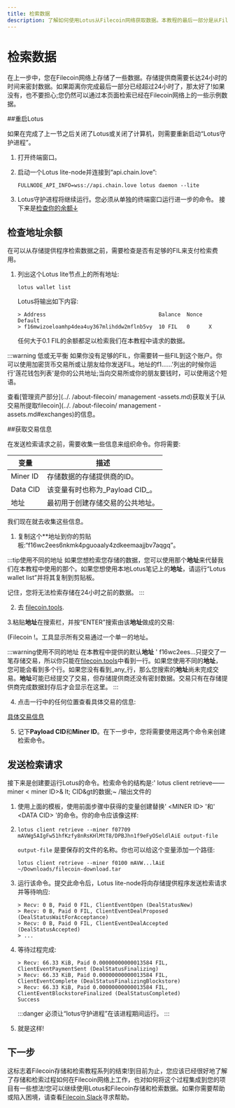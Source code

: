 ```yaml
---
title: 检索数据
description: 了解如何使用Lotus从Filecoin网络获取数据。本教程的最后一部分是从Filecoin网络下载数据。本节介绍如何与存储提供程序创建检索处理，并通过本地Lotus lite节点下载数据。
---
```


# 检索数据

在上一步中，您在Filecoin网络上存储了一些数据。存储提供商需要长达24小时的时间来密封数据。如果距离你完成最后一部分已经超过24小时了，那太好了!如果没有，也不要担心;您仍然可以通过本页面检索已经在Filecoin网络上的一些示例数据。

##重启Lotus

如果在完成了上一节之后关闭了Lotus或关闭了计算机，则需要重新启动“Lotus守护进程”。

1. 打开终端窗口。
1. 启动一个Lotus lite-node并连接到“api.chain.love”:

    ```shell
    FULLNODE_API_INFO=wss://api.chain.love lotus daemon --lite
    ```

1. Lotus守护进程将继续运行。您必须从单独的终端窗口运行进一步的命令。
   接下来是[检查你的余额↓](#检查地址余额)

## 检查地址余额

在可以从存储提供程序检索数据之前，需要检查是否有足够的FIL来支付检索费用。

1. 列出这个Lotus lite节点上的所有地址:

    ```shell
    lotus wallet list
    ```

   Lotus将输出如下内容:

    ```shell
    > Address                                    Balance  Nonce  Default  
    > f16mwizoeloamhp4dea4uy367mlihddw2mflnb5vy  10 FIL   0      X  
    ```

   任何大于0.1 FIL的余额都足以检索我们在本教程中请求的数据。

:::warning 低或无平衡
如果你没有足够的FIL，你需要转一些FIL到这个账户。你可以使用加密货币交易所或让朋友给你发送FIL。地址的f1……'列出的时候你运行'莲花钱包列表'是你的公共地址;当向交易所或你的朋友要钱时，可以使用这个短语。

查看[管理资产部分](../. /about-filecoin/ management -assets.md)获取关于[从交易所提取filecoin](../. /about-filecoin/ management -assets.md#exchanges)的信息。

##获取交易信息

在发送检索请求之前，需要收集一些信息来组织命令。你将需要:

|变量|描述|
| --- | --- |
| Miner ID |存储数据的存储提供商的ID。|
| Data CID |该变量有时也称为_Payload CID_。|
|地址|最初用于创建存储交易的公共地址。|

我们现在就去收集这些信息。

1. 复制这个**地址到你的剪贴板:“f16wc2ees6nkmk4pguoaaly4zdkeemaajjbv7aqgq”。

:::tip使用不同的地址
如果您想检索您存储的数据，您可以使用那个**地址**来代替我们在本教程中使用的那个。如果您想使用本地Lotus笔记上的**地址**，请运行“Lotus wallet list”并将其复制到剪贴板。

记住，您将无法检索存储在24小时之前的数据。
:::

2. 去 [filecoin.tools](https://filecoin.tools).

3.粘贴**地址**在搜索栏，并按“ENTER”搜索由该**地址**做成的交易:

(Filecoin !。工具显示所有交易通过一个单一的地址。

:::warning使用不同的地址
在本教程中提供的默认**地址** ' f16wc2ees…只提交了一笔存储交易，所以你只能在[filecoin.tools](https://filecoin.tools/f16wc2ees6nkmk4pguoaaly4zdkeemaajjbv7aqgq)中看到一行。如果您使用不同的**地址**，您可能会看到多个行。如果您没有看到_any_行，那么您搜索的**地址**尚未完成交易。**地址**可能已经提交了交易，但存储提供商还没有密封数据。交易只有在存储提供商完成数据封存后才会显示在这里。
:::

4. 点击一行中的任何位置查看具体交易的信息:

[具体交易信息](./images/filecoin-tools-show-details.png)

5. 记下**Payload CID**和**Miner ID**。在下一步中，您将需要使用这两个命令来创建检索命令。

## 发送检索请求

接下来是创建要运行Lotus的命令。检索命令的结构是:' lotus client retrieve——miner &lt; miner ID&gt;& lt; CID&gt的数据;~ /输出文件的

1. 使用上面的模板，使用前面步骤中获得的变量创建替换' &lt;MINER ID&gt; '和' &lt;DATA CID&gt; '的命令。你的命令应该像这样:
2. 
    ```shell
    lotus client retrieve --miner f07709 mAVWg5AIgFw51hfKzfy8nRsKHlMtT8/DPBJhn1f9eFyOSeldlAiE output-file
    ```

   `output-file` 是要保存的文件的名称。你也可以给这个变量添加一个路径:

    ```shell
    lotus client retrieve --miner f0100 mAVW...lAiE ~/Downloads/filecoin-download.tar
    ```

3. 运行该命令。提交此命令后，Lotus lite-node将向存储提供程序发送检索请求并等待响应:

    ```shell
    > Recv: 0 B, Paid 0 FIL, ClientEventOpen (DealStatusNew)
    > Recv: 0 B, Paid 0 FIL, ClientEventDealProposed (DealStatusWaitForAcceptance)
    > Recv: 0 B, Paid 0 FIL, ClientEventDealAccepted (DealStatusAccepted)
    > ...
    ```

4. 等待过程完成:

    ```shell
    > Recv: 66.33 KiB, Paid 0.00000000000013584 FIL, ClientEventPaymentSent (DealStatusFinalizing)
    > Recv: 66.33 KiB, Paid 0.00000000000013584 FIL, ClientEventComplete (DealStatusFinalizingBlockstore)
    > Recv: 66.33 KiB, Paid 0.00000000000013584 FIL, ClientEventBlockstoreFinalized (DealStatusCompleted)
    Success
    ```

    :::danger 
    必须让“lotus守护进程”在该进程期间运行。
    :::

5. 就是这样!

## 下一步

这标志着Filecoin存储和检索教程系列的结束!到目前为止，您应该已经很好地了解了存储和检索过程如何在Filecoin网络上工作，也对如何将这个过程集成到您的项目有一些想法!您可以继续使用Lotus和Filecoin存储和检索数据。如果你需要帮助或陷入困境，请查看[Filecoin Slack](https://filecoin.io/slack/)寻求帮助。
